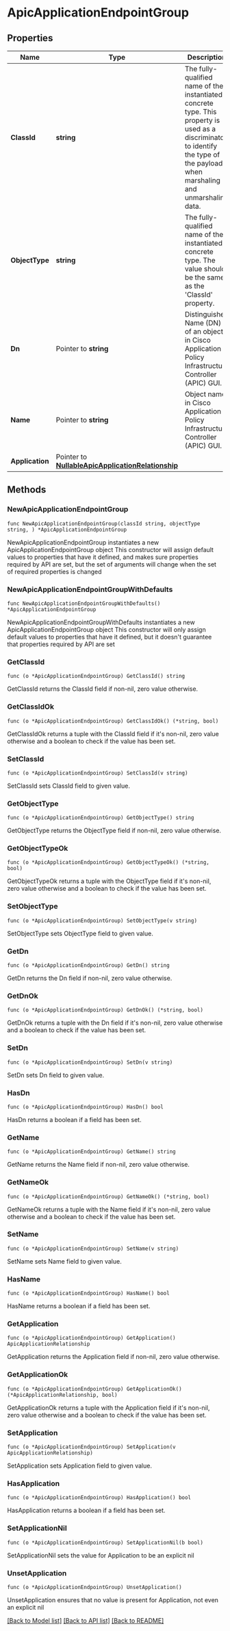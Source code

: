 # ApicApplicationEndpointGroup

## Properties

Name | Type | Description | Notes
------------ | ------------- | ------------- | -------------
**ClassId** | **string** | The fully-qualified name of the instantiated, concrete type. This property is used as a discriminator to identify the type of the payload when marshaling and unmarshaling data. | [default to "apic.ApplicationEndpointGroup"]
**ObjectType** | **string** | The fully-qualified name of the instantiated, concrete type. The value should be the same as the &#39;ClassId&#39; property. | [default to "apic.ApplicationEndpointGroup"]
**Dn** | Pointer to **string** | Distinguished Name (DN) of an object in Cisco Application Policy Infrastructure Controller (APIC) GUI. | [optional] 
**Name** | Pointer to **string** | Object name in Cisco Application Policy Infrastructure Controller (APIC) GUI. | [optional] 
**Application** | Pointer to [**NullableApicApplicationRelationship**](ApicApplicationRelationship.md) |  | [optional] 

## Methods

### NewApicApplicationEndpointGroup

`func NewApicApplicationEndpointGroup(classId string, objectType string, ) *ApicApplicationEndpointGroup`

NewApicApplicationEndpointGroup instantiates a new ApicApplicationEndpointGroup object
This constructor will assign default values to properties that have it defined,
and makes sure properties required by API are set, but the set of arguments
will change when the set of required properties is changed

### NewApicApplicationEndpointGroupWithDefaults

`func NewApicApplicationEndpointGroupWithDefaults() *ApicApplicationEndpointGroup`

NewApicApplicationEndpointGroupWithDefaults instantiates a new ApicApplicationEndpointGroup object
This constructor will only assign default values to properties that have it defined,
but it doesn't guarantee that properties required by API are set

### GetClassId

`func (o *ApicApplicationEndpointGroup) GetClassId() string`

GetClassId returns the ClassId field if non-nil, zero value otherwise.

### GetClassIdOk

`func (o *ApicApplicationEndpointGroup) GetClassIdOk() (*string, bool)`

GetClassIdOk returns a tuple with the ClassId field if it's non-nil, zero value otherwise
and a boolean to check if the value has been set.

### SetClassId

`func (o *ApicApplicationEndpointGroup) SetClassId(v string)`

SetClassId sets ClassId field to given value.


### GetObjectType

`func (o *ApicApplicationEndpointGroup) GetObjectType() string`

GetObjectType returns the ObjectType field if non-nil, zero value otherwise.

### GetObjectTypeOk

`func (o *ApicApplicationEndpointGroup) GetObjectTypeOk() (*string, bool)`

GetObjectTypeOk returns a tuple with the ObjectType field if it's non-nil, zero value otherwise
and a boolean to check if the value has been set.

### SetObjectType

`func (o *ApicApplicationEndpointGroup) SetObjectType(v string)`

SetObjectType sets ObjectType field to given value.


### GetDn

`func (o *ApicApplicationEndpointGroup) GetDn() string`

GetDn returns the Dn field if non-nil, zero value otherwise.

### GetDnOk

`func (o *ApicApplicationEndpointGroup) GetDnOk() (*string, bool)`

GetDnOk returns a tuple with the Dn field if it's non-nil, zero value otherwise
and a boolean to check if the value has been set.

### SetDn

`func (o *ApicApplicationEndpointGroup) SetDn(v string)`

SetDn sets Dn field to given value.

### HasDn

`func (o *ApicApplicationEndpointGroup) HasDn() bool`

HasDn returns a boolean if a field has been set.

### GetName

`func (o *ApicApplicationEndpointGroup) GetName() string`

GetName returns the Name field if non-nil, zero value otherwise.

### GetNameOk

`func (o *ApicApplicationEndpointGroup) GetNameOk() (*string, bool)`

GetNameOk returns a tuple with the Name field if it's non-nil, zero value otherwise
and a boolean to check if the value has been set.

### SetName

`func (o *ApicApplicationEndpointGroup) SetName(v string)`

SetName sets Name field to given value.

### HasName

`func (o *ApicApplicationEndpointGroup) HasName() bool`

HasName returns a boolean if a field has been set.

### GetApplication

`func (o *ApicApplicationEndpointGroup) GetApplication() ApicApplicationRelationship`

GetApplication returns the Application field if non-nil, zero value otherwise.

### GetApplicationOk

`func (o *ApicApplicationEndpointGroup) GetApplicationOk() (*ApicApplicationRelationship, bool)`

GetApplicationOk returns a tuple with the Application field if it's non-nil, zero value otherwise
and a boolean to check if the value has been set.

### SetApplication

`func (o *ApicApplicationEndpointGroup) SetApplication(v ApicApplicationRelationship)`

SetApplication sets Application field to given value.

### HasApplication

`func (o *ApicApplicationEndpointGroup) HasApplication() bool`

HasApplication returns a boolean if a field has been set.

### SetApplicationNil

`func (o *ApicApplicationEndpointGroup) SetApplicationNil(b bool)`

 SetApplicationNil sets the value for Application to be an explicit nil

### UnsetApplication
`func (o *ApicApplicationEndpointGroup) UnsetApplication()`

UnsetApplication ensures that no value is present for Application, not even an explicit nil

[[Back to Model list]](../README.md#documentation-for-models) [[Back to API list]](../README.md#documentation-for-api-endpoints) [[Back to README]](../README.md)


